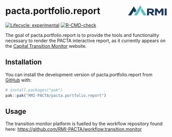 
# pacta.portfolio.report <img src="man/figures/logo.png" align="right" width="120"/>

<!-- badges: start -->
[![Lifecycle: experimental](https://img.shields.io/badge/lifecycle-experimental-orange.svg)](https://lifecycle.r-lib.org/articles/stages.html#experimental)
[![R-CMD-check](https://github.com/RMI-PACTA/pacta.portfolio.report/actions/workflows/R-CMD-check.yaml/badge.svg)](https://github.com/RMI-PACTA/pacta.portfolio.report/actions/workflows/R-CMD-check.yaml)
<!-- badges: end -->

The goal of pacta.portfolio.report is to provide the tools and functionality 
necessary to render the PACTA interactive report, as it currently appears on the 
[Capital Transition Monitor](https://platform.transitionmonitor.com/) website. 

## Installation

You can install the development version of pacta.portfolio.report from [GitHub](https://github.com/) with:

``` r
# install.packages("pak")
pak::pak("RMI-PACTA/pacta.portfolio.report")
```

## Usage

The transition monitor platform is fuelled by the workflow repository found here: https://github.com/RMI-PACTA/workflow.transition.monitor
